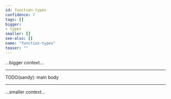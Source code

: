 ```yaml
---
id: function-types
confidence: 7
tags: []
bigger:
- types
smaller: []
see-also: []
name: "function-types"
teaser: ""
---
```



...bigger context...

---

TODO(sandy): main body

---

...smaller context...
